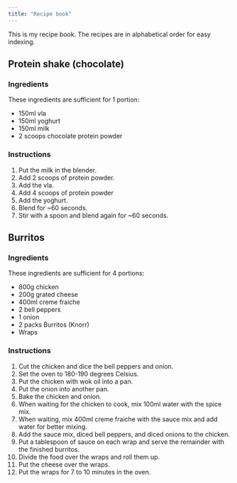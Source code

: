 ```yaml
---
title: "Recipe book"
---
```


This is my recipe book. The recipes are in alphabetical order for easy
indexing.

## Protein shake (chocolate)

### Ingredients

These ingredients are sufficient for 1 portion:

-   150ml vla
-   150ml yoghurt
-   150ml milk
-   2 scoops chocolate protein powder

### Instructions

1.  Put the milk in the blender.
2.  Add 2 scoops of protein powder.
3.  Add the vla.
4.  Add 4 scoops of protein powder
5.  Add the yoghurt.
6.  Blend for ~60 seconds.
7.  Stir with a spoon and blend again for ~60 seconds.

## Burritos

### Ingredients

These ingredients are sufficient for 4 portions:

-   800g chicken
-   200g grated cheese
-   400ml creme fraiche
-   2 bell peppers
-   1 onion
-   2 packs Burritos (Knorr)
-   Wraps

### Instructions

1.  Cut the chicken and dice the bell peppers and onion.
2.  Set the oven to 180-190 degrees Celsius.
3.  Put the chicken with wok oil into a pan.
4.  Put the onion into another pan.
5.  Bake the chicken and onion.
6.  When waiting for the chicken to cook, mix 100ml water with the spice
    mix.
7.  When waiting, mix 400ml creme fraiche with the sauce mix and add
    water for better mixing.
8.  Add the sauce mix, diced bell peppers, and diced onions to the
    chicken.
9.  Put a tablespoon of sauce on each wrap and serve the remainder with
    the finished burritos.
10. Divide the food over the wraps and roll them up.
11. Put the cheese over the wraps.
12. Put the wraps for 7 to 10 minutes in the oven.
